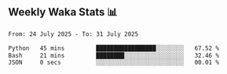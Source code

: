 ## Weekly Waka Stats 📊
<!--START_SECTION:waka-->

```txt
From: 24 July 2025 - To: 31 July 2025

Python   45 mins         █████████████████░░░░░░░░   67.52 %
Bash     21 mins         ████████░░░░░░░░░░░░░░░░░   32.46 %
JSON     0 secs          ░░░░░░░░░░░░░░░░░░░░░░░░░   00.01 %
```

<!--END_SECTION:waka-->

<!--

Here are some ideas to get you started:

- 🔭 I’m currently working on (way to add branches committed on)
- 🌱 I’m currently learning Web Frameworks and Machine Learning! (Lisp, JS (react & angular), Python, and __)
- 💬 Ask me about ...
- 📫 How to reach me: 
- 😄 Pronouns: He/Him/His
- ⚡ Fun fact: ...

that-recsys-lab
-->
